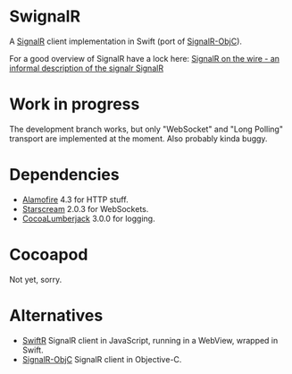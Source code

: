 # SwignalR

A [SignalR](https://www.asp.net/signalr) client implementation in Swift (port of [SignalR-ObjC](https://github.com/DyKnow/SignalR-ObjC)).

For a good overview of SignalR have a lock here: [SignalR on the wire - an informal description of the signalr SignalR](https://blog.3d-logic.com/2015/03/29/signalr-on-the-wire-an-informal-description-of-the-signalr-protocol/)
# Work in progress

The development branch works, but only "WebSocket" and "Long Polling" transport are implemented at the moment. Also probably kinda buggy.

# Dependencies 
- [Alamofire](https://github.com/Alamofire/Alamofire) 4.3 for HTTP stuff.
- [Starscream](https://github.com/daltoniam/Starscream) 2.0.3 for WebSockets.
- [CocoaLumberjack](https://github.com/CocoaLumberjack/CocoaLumberjack) 3.0.0 for logging.

# Cocoapod
Not yet, sorry.

# Alternatives
- [SwiftR](https://github.com/adamhartford/SwiftR) SignalR client in JavaScript, running in a WebView, wrapped in Swift.
- [SignalR-ObjC](https://github.com/DyKnow/SignalR-ObjC) SignalR client in Objective-C.

